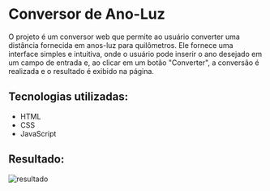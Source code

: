 # Conversor de Ano-Luz

O projeto é um conversor web que permite ao usuário converter uma distância fornecida em anos-luz para quilômetros. Ele fornece uma interface simples e intuitiva, onde o usuário pode inserir o ano desejado em um campo de entrada e, ao clicar em um botão "Converter", a conversão é realizada e o resultado é exibido na página.

## Tecnologias utilizadas:
- HTML
- CSS
- JavaScript

## Resultado:
![resultado](https://github.com/lluanagabrieli/ConversorAnoLuz/assets/85240091/69b2457f-a23e-465d-8d2d-b5cb01a20579)
